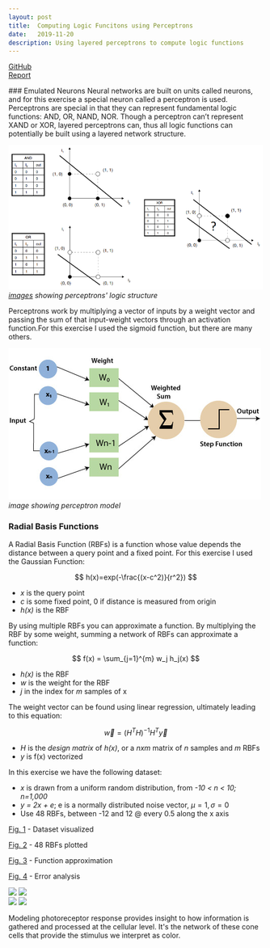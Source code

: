 ```yaml
---
layout: post
title:  Computing Logic Funcitons using Perceptrons
date:   2019-11-20
description: Using layered perceptrons to compute logic functions
---
```

<p>
  <a href=""></a><div class=""></div>
  <a href="https://github.com/alexanderhay2020/alexanderhay2020.github.io/blob/master/assets/py/perceptron.py"><div class="color-button">GitHub</div></a>
  <a href="https://github.com/alexanderhay2020/alexanderhay2020.github.io/blob/master/assets/pdf/perceptron.pdf"><div class="color-button">Report</div></a>
</p>
### Emulated Neurons
Neural networks are built on units called neurons, and for this exercise a special neuron called a perceptron is used.
Perceptrons are special in that they can represent fundamental logic functions: AND, OR, NAND, NOR. Though
a perceptron can’t represent XAND or XOR, layered perceptrons can, thus all logic functions can potentially be
built using a layered network structure.

<p>
    <img src="/assets/img/nn_01.png" width="511" height="286" alt>
    <br>
    <a href="https://medium.com/@lucaspereira0612/solving-xor-with-a-single-perceptron-34539f395182"><em>images</em></a><em> showing perceptrons' logic structure</em>
</p>

Perceptrons work by multiplying a vector of inputs by a weight vector and passing the sum of that input-weight vectors through an activation function.For this exercise I used the sigmoid function, but there are many others.

<p>
    <img src="/assets/img/perceptron.jpg" alt>
    <br>
    <!-- <a href="https://missinglink.ai/guides/neural-network-concepts/neural-network-bias-bias-neuron-overfitting-underfitting/"><em>image</em></a> -->
    <em> image showing perceptron model</em>
</p>



### Radial Basis Functions
A Radial Basis Function (RBFs) is a function whose value depends the distance between a query point and a fixed point. For this exercise I used the Gaussian Function:


$$
h(x)=exp(-\frac{(x-c^2)}{r^2})
$$


* *x* is the query point
* *c* is some fixed point, 0 if distance is measured from origin
* *h(x)* is the RBF

By using multiple RBFs you can approximate a function. By multiplying the RBF by some weight, summing a network of RBFs can approximate a function:

$$
f(x) = \sum_{j=1}^{m}  w_j h_j(x)
$$

* *h(x)* is the RBF
* *w* is the weight for the RBF
* *j* in the index for *m* samples of x

The weight vector can be found using linear regression, ultimately leading to this equation:

$$
 \overrightarrow{w} = (H^TH)^{-1}H^T\overrightarrow{y}
$$

* *H* is the *design matrix* of *h(x)*, or a *nxm* matrix of *n* samples and *m* RBFs
* *y* is f(x) vectorized

In this exercise we have the following dataset:
* *x* is drawn from a uniform random distribution, from *-10 < n < 10; n=1,000*
* *y = 2x + e*;  e is a normally distributed noise vector, $μ = 1, σ = 0$
* Use 48 RBFs, between -12 and 12 @ every 0.5 along the x axis

[Fig. 1](https://alexanderhay2020.github.io/alexanderhay2020.github.io//assets/img/Figure_1.png) - Dataset visualized

[Fig. 2](https://alexanderhay2020.github.io/alexanderhay2020.github.io//assets/img/Figure_2.png) - 48 RBFs plotted

[Fig. 3](https://alexanderhay2020.github.io/alexanderhay2020.github.io//assets/img/Figure_3.png) - Function approximation

[Fig. 4](https://alexanderhay2020.github.io/alexanderhay2020.github.io//assets/img/Figure_4.png) - Error analysis


<div class="img_row">
    <img class="col one first" src="{{ site.baseurl }}/assets/img/Figure_1.png">
    <img class="col one" src="{{ site.baseurl }}/assets/img/Figure_2.png">
</div>

<div class="img_row">
    <img class="col one first" src="{{ site.baseurl }}/assets/img/Figure_3.png">
    <img class="col one" src="{{ site.baseurl }}/assets/img/Figure_4.png">
</div>

Modeling photoreceptor response provides insight to how information is gathered and processed at the cellular level. It's the network of these cone cells that provide the stimulus we interpret as color.

<!-- [![An old rock in the desert](/assets/images/shiprock.jpg "Shiprock, New Mexico by Beau Rogers")](https://www.flickr.com/photos/beaurogers/31833779864/in/photolist-Qv3rFw-34mt9F-a9Cmfy-5Ha3Zi-9msKdv-o3hgjr-hWpUte-4WMsJ1-KUQ8N-deshUb-vssBD-6CQci6-8AFCiD-zsJWT-nNfsgB-dPDwZJ-bn9JGn-5HtSXY-6CUhAL-a4UTXB-ugPum-KUPSo-fBLNm-6CUmpy-4WMsc9-8a7D3T-83KJev-6CQ2bK-nNusHJ-a78rQH-nw3NvT-7aq2qf-8wwBso-3nNceh-ugSKP-4mh4kh-bbeeqH-a7biME-q3PtTf-brFpgb-cg38zw-bXMZc-nJPELD-f58Lmo-bXMYG-bz8AAi-bxNtNT-bXMYi-bXMY6-bXMYv) -->
